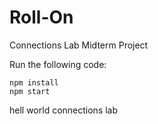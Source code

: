 # Roll-On
Connections Lab Midterm Project

Run the following code:
```
npm install
npm start
```

hell world
connections lab
